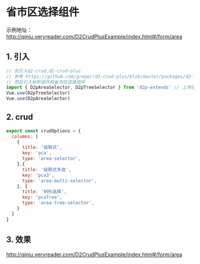 # 省市区选择组件
示例地址：http://qiniu.veryreader.com/D2CrudPlusExample/index.html#/form/area
##  1. 引入   
```javascript
// 先引入d2-crud,d2-crud-plus
// 参考 https://github.com/greper/d2-crud-plus/blob/master/packages/d2-crud-plus-example/src/business/lib/index.js
// 然后引入树形组件和省市区选择组件
import { D2pAreaSelector, D2pTreeSelector } from 'd2p-extends' // 上传组件支持懒加载
Vue.use(D2pTreeSelector)
Vue.use(D2pAreaSelector)
```
##  2. crud 
```javascript
export const crudOptions = {
  columns: [
    {
      title: '级联式',
      key: 'pca',
      type: 'area-selector',
    },{
      title: '级联式多选',
      key: 'pca3',
      type: 'area-multi-selector',
    }, {
      title: '树形选择',
      key: 'pcaTree',
      type: 'area-tree-selector',
    }
  ]
}
```
## 3. 效果
 http://qiniu.veryreader.com/D2CrudPlusExample/index.html#/form/area
 

